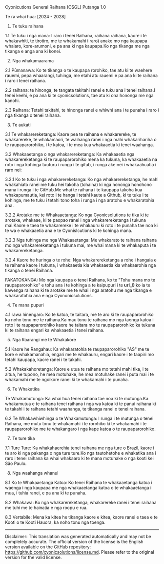 Cyonicutions General Raihana (CSGL)
Putanga 1.0

Te ra whai hua: [2024 - 2028]

1. Te tuku raihana

1.1 Te tuku i nga mana: I raro i tenei Raihana, raihana raihana, kaore i te whakawhiti, te tirotiro, me te whakamahi i raro) anake mo nga kaupapa whaiaro, kore-arumoni, e pa ana ki nga kaupapa.Ko nga tikanga me nga tikanga e anga ana ki konei.

2. Nga whakamaarama

2.1 Pūmanawa: Ko te tikanga o te kaupapa rorohiko, tae atu ki te waehere rauemi, pepa whaarangi, tuhinga, me etahi atu rauemi e pa ana ki te raihana i raro i tenei raihana.

2.2 raihana: te hinonga, te tangata takitahi ranei e tuku ana i tenei raihana.I tenei keehi, e pa ana ki te cyonicsolutions, tae atu ki ona hononga me nga kanohi.

2.3 Raihana: Tetahi takitahi, te hinonga ranei e whiwhi ana i te punaha i raro i nga tikanga o tenei raihana.

3. Te aukati

3.1 Te whakarereketanga: Kaore pea te raihana e whakarereke, te whakarereke, te whakamaori, te waihanga ranei i nga mahi whakarihariha o te raupaparorohiko, i te katoa, i te mea kua whakaaetia ki tenei waahanga.

3.2 Whakaaetanga o nga whakarereketanga: Ka whakaaetia nga whakarereketanga ki te raupaparorohiko mena ka tukuna, ka whakaaetia na roto i nga kohinga tuuturu i runga i te gitub, i runga ake nei i whakaahuatia i raro nei:

3.2.1 Ko te tuku i nga whakarereketanga: Ko nga whakarereketanga, he mahi whakahiato ranei me tuku hei takoha (tohaina) ki nga hononga honohono mana i runga i te GitHub.Me whai te raihana i te kaupapa takoha kua whakapumautia, kei roto i te hanga i tetahi kaute a Github, ki te tuku i te kohinga, me te tuku i tetahi tono toha i runga i nga aratohu e whakaratohia ana.

3.2.2 Arotake me te Whakaaetanga: Ko nga Cyonicsolutions te tika ki te arotake, whakaae, ki te paopao ranei i nga whakarereketanga i tukuna mai.Kaore e taea te whakarereke i te whakauru ki roto i te punaha tae noa ki te wa e whakaaetia ana e te CyonisIcutions ki te kohinga mana.

3.2.3 Nga tuhinga me nga Whakaaetanga: Me whakarato te raihana raihana mo nga whakarereketanga i tukuna mai, me whai mana ki te whakaputa i te whakarereketanga.

3.2.4 Kaore he huringa o te rohe: Nga whakarereketanga a rohe i hangaia e te raihana kaore i tukuna, i whakaaetia kia whakaaetia kia whakaarohia nga tikanga o tenei Raihana.

FAKATOKANGA: Mo nga kaupapa o tenei Raihana, ko te "Tohu mana mo te raupaparorohiko" e tohu ana i te kohinga a te kaipupuri i te __url_0__ ko ia te kawenga raihana ki te arotake me te whai i nga aratohu me nga tikanga e whakaratohia ana e nga Cyononicsolutions.

4. Te mana pupuri

4.1 rawa hinengaro: Ko te katoa, te taitara, me te aro ki te raupaparorohiko ka noho tonu me te raihana.Ka mau tonu te raihana mo nga taonga katoa i roto i te raupaparorohiko kaore he taitara mo te raupaparorohiko ka tukuna ki te raihana engari ka whakaaetia i tenei raihana.

5. Nga Raarangi me te Whakakore

5.1 Kaore he Rangahau: Ka whakaratohia te raupaparorohiko "AS" me te kore e whakamanahia, engari me te whakauru, engari kaore i te taapiri mo tetahi kaupapa, kaore ranei i te takahi.

5.2 Whakakahoretanga: Kaore e utua te raihana mo tetahi mahi tika, i te aitua, he tupono, he mea motuhake, he mea motuhake ranei i puta mai i te whakamahi me te ngoikore ranei ki te whakamahi i te punaha.

6. Te Whakatika

Te Whakamutunga: Ka whai hua tenei raihana tae noa ki te mutunga.Ka whakamutua e te raihana tenei raihana i nga wa katoa ki te panui raihana ki te takahi i te raihana tetahi waahanga, te tikanga ranei o tenei raihana.

6.2 Te Whakawhiwhinga o te Whakamutunga: I runga i te mutunga o tenei Raihana, me mutu tonu te whakamahi i te rorohiko ki te whakamahi i te raupaparorohiko me te whakangaro i nga kape katoa o te raupaparorohiko.

7. Te ture tika

7.1 Ture Ture: Ka whakahaerehia tenei raihana me nga ture o Brazil, kaore i te aro ki nga pakanga o nga ture ture.Ko nga tautohetohe e whakatika ana i raro i tenei raihana ka whai whakaaro ki te mana motuhake o nga kooti kei São Paulo.

8. Nga waahanga whanui

8.1 Ko te Whakaaetanga Katoa: Ko tenei Raihana te whakaaetanga katoa i waenga i nga kaupapa me nga whakaaetanga katoa o te whakaaetanga i mua, i tuhia ranei, e pa ana ki te punaha.

8.2 Whakawa: Ko nga whakarereketanga, whakarereke ranei i tenei raihana me tuhi me te hainatia e nga roopu e rua.

8.3 Vertabile: Mena ka kitea he tikanga kaore e kitea, kaore ranei e taea e te Kooti o te Kooti Hauora, ka noho tonu nga toenga.

---
Disclaimer: This translation was generated automatically and may not be completely accurate. The official version of the license is the English version available on the GitHub repository: https://github.com/cyonicsolutions/license.md. Please refer to the original version for the valid license.